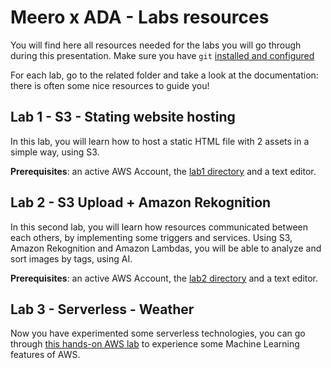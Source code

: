 # Meero x ADA - Labs resources

You will find here all resources needed for the labs you will go through during this presentation. Make sure you have `git` [installed and configured](https://docs.github.com/en/get-started/quickstart/set-up-git)

For each lab, go to the related folder and take a look at the documentation: there is often some nice resources to guide you!

## Lab 1 - S3 - Stating website hosting

In this lab, you will learn how to host a static HTML file with 2 assets in a simple way, using S3.

**Prerequisites**: an active AWS Account, the [lab1 directory](lab1) and a text editor.

## Lab 2 - S3 Upload + Amazon Rekognition

In this second lab, you will learn how resources communicated between each others, by implementing some triggers and services.
Using S3, Amazon Rekognition and Amazon Lambdas, you will be able to analyze and sort images by tags, using AI.

**Prerequisites**: an active AWS Account, the [lab2 directory](lab2) and a text editor.

## Lab 3 - Serverless - Weather

Now you have experimented some serverless technologies, you can go through [this hands-on AWS lab](https://aws.amazon.com/getting-started/hands-on/build-train-deploy-machine-learning-model-sagemaker/) to experience some Machine Learning features of AWS.
